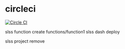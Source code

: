 # circleci

[![Circle CI](https://circleci.com/gh/exabugs/circleci.svg?style=svg)](https://circleci.com/gh/exabugs/circleci)

slss function create functions/function1
slss dash deploy

slss project remove

